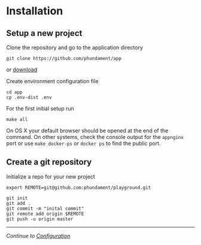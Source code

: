 Installation
============


Setup a new project
--------------------

Clone the repository and go to the application directory

    git clone https://github.com/phundament/app

or [download](https://github.com/phundament/app/releases) 
    

Create environment configuration file

    cd app
    cp .env-dist .env

For the first initial setup run

    make all

On OS X your default browser should be opened at the end of the command.
On other systems, check the console output for the `appnginx` port or use `make docker-ps` or `docker ps` to find the public port.


Create a git repository
-----------------------

Initialize a repo for your new project

    export REMOTE=git@github.com:phundament/playground.git

    git init
    git add .
    git commit -m "inital commit"
    git remote add origin $REMOTE
    git push -u origin master 

---

*Continue to [Configuration](21-configuration.md)*
